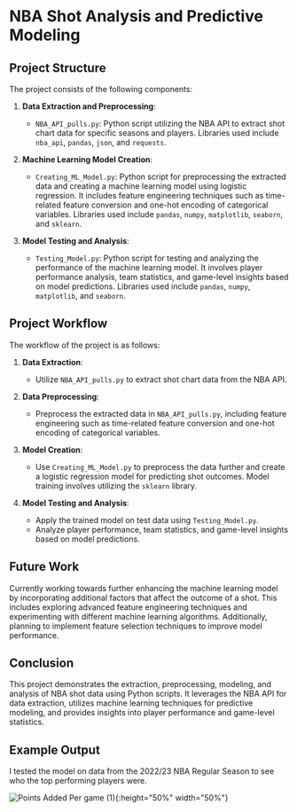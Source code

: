 # NBA Shot Analysis and Predictive Modeling

## Project Structure
The project consists of the following components:

1. **Data Extraction and Preprocessing**:
   - `NBA_API_pulls.py`: Python script utilizing the NBA API to extract shot chart data for specific seasons and players. Libraries used include `nba_api`, `pandas`, `json`, and `requests`.

2. **Machine Learning Model Creation**:
   - `Creating_ML_Model.py`: Python script for preprocessing the extracted data and creating a machine learning model using logistic regression. It includes feature engineering techniques such as time-related feature conversion and one-hot encoding of categorical variables. Libraries used include `pandas`, `numpy`, `matplotlib`, `seaborn`, and `sklearn`.

3. **Model Testing and Analysis**:
   - `Testing_Model.py`: Python script for testing and analyzing the performance of the machine learning model. It involves player performance analysis, team statistics, and game-level insights based on model predictions. Libraries used include `pandas`, `numpy`, `matplotlib`, and `seaborn`.

## Project Workflow
The workflow of the project is as follows:

1. **Data Extraction**: 
   - Utilize `NBA_API_pulls.py` to extract shot chart data from the NBA API.

2. **Data Preprocessing**:
   - Preprocess the extracted data in `NBA_API_pulls.py`, including feature engineering such as time-related feature conversion and one-hot encoding of categorical variables.

3. **Model Creation**:
   - Use `Creating_ML_Model.py` to preprocess the data further and create a logistic regression model for predicting shot outcomes. Model training involves utilizing the `sklearn` library.

4. **Model Testing and Analysis**:
   - Apply the trained model on test data using `Testing_Model.py`.
   - Analyze player performance, team statistics, and game-level insights based on model predictions.

## Future Work
Currently working towards further enhancing the machine learning model by incorporating additional factors that affect the outcome of a shot. This includes exploring advanced feature engineering techniques and experimenting with different machine learning algorithms. Additionally, planning to implement feature selection techniques to improve model performance.

## Conclusion
This project demonstrates the extraction, preprocessing, modeling, and analysis of NBA shot data using Python scripts. It leverages the NBA API for data extraction, utilizes machine learning techniques for predictive modeling, and provides insights into player performance and game-level statistics.

## Example Output
I tested the model on data from the 2022/23 NBA Regular Season to see who the top performing players were.

![Points Added Per game (1)](https://github.com/AtharvaBeesen/BasketBallExpectedPoints/assets/86427671/da29bea8-b36a-4932-89b3-c604f94c7a59){:height="50%" width="50%"}
